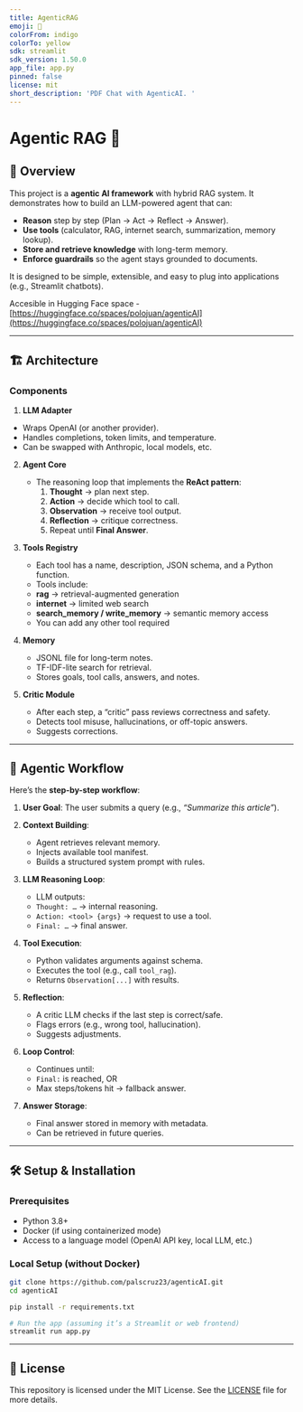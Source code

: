 ```yaml
---
title: AgenticRAG
emoji: 🚀
colorFrom: indigo
colorTo: yellow
sdk: streamlit
sdk_version: 1.50.0
app_file: app.py
pinned: false
license: mit
short_description: 'PDF Chat with AgenticAI. '
---
```


# Agentic RAG 🤖

## 📌 Overview
This project is a **agentic AI framework** with hybrid RAG system. It demonstrates how to build an LLM-powered agent that can:
- **Reason** step by step (Plan → Act → Reflect → Answer).
- **Use tools** (calculator, RAG, internet search, summarization, memory lookup).
- **Store and retrieve knowledge** with long-term memory.
- **Enforce guardrails** so the agent stays grounded to documents.

It is designed to be simple, extensible, and easy to plug into applications (e.g., Streamlit chatbots).

Accesible in Hugging Face space - [https://huggingface.co/spaces/polojuan/agenticAI](https://huggingface.co/spaces/polojuan/agenticAI)

---

## 🏗️ Architecture


### Components
1. **LLM Adapter**
- Wraps OpenAI (or another provider).
- Handles completions, token limits, and temperature.
- Can be swapped with Anthropic, local models, etc.


2. **Agent Core**
   - The reasoning loop that implements the **ReAct pattern**:
     1. **Thought** → plan next step.
     2. **Action** → decide which tool to call.
     3. **Observation** → receive tool output.
     4. **Reflection** → critique correctness.
     5. Repeat until **Final Answer**.


3. **Tools Registry**
   - Each tool has a name, description, JSON schema, and a Python function.
   - Tools include:
   - **rag** → retrieval-augmented generation
   - **internet** → limited web search
   - **search_memory / write_memory** → semantic memory access
   - You can add any other tool required


4. **Memory**
   - JSONL file for long-term notes.
   - TF-IDF-lite search for retrieval.
   - Stores goals, tool calls, answers, and notes.


5. **Critic Module**
   - After each step, a “critic” pass reviews correctness and safety.
   - Detects tool misuse, hallucinations, or off-topic answers.
   - Suggests corrections.


---


## 🔄 Agentic Workflow


Here’s the **step-by-step workflow**:


1. **User Goal**: The user submits a query (e.g., *“Summarize this article”*).


2. **Context Building**:
   - Agent retrieves relevant memory.
   - Injects available tool manifest.
   - Builds a structured system prompt with rules.


3. **LLM Reasoning Loop**:
   - LLM outputs:
   - `Thought: …` → internal reasoning.
   - `Action: <tool> {args}` → request to use a tool.
   - `Final: …` → final answer.


4. **Tool Execution**:
   - Python validates arguments against schema.
   - Executes the tool (e.g., call `tool_rag`).
   - Returns `Observation[...]` with results.


5. **Reflection**:
   - A critic LLM checks if the last step is correct/safe.
   - Flags errors (e.g., wrong tool, hallucination).
   - Suggests adjustments.


6. **Loop Control**:
   - Continues until:
   - `Final:` is reached, OR
   - Max steps/tokens hit → fallback answer.


7. **Answer Storage**:
   - Final answer stored in memory with metadata.
   - Can be retrieved in future queries.

---

## 🛠️ Setup & Installation

### Prerequisites

- Python 3.8+  
- Docker (if using containerized mode)  
- Access to a language model (OpenAI API key, local LLM, etc.)  

### Local Setup (without Docker)

```bash
git clone https://github.com/palscruz23/agenticAI.git
cd agenticAI

pip install -r requirements.txt

# Run the app (assuming it’s a Streamlit or web frontend)
streamlit run app.py
```
---

## 📜 License

This repository is licensed under the MIT License. See the [LICENSE](LICENSE) file for more details.